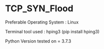 # TCP_SYN_Flood

Preferable Operating System : Linux

Terminal tool used : hping3
                     (pip install hping3)
                     
Python Version tested on = 3.7.3

